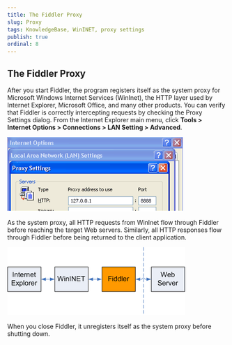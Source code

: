 ```yaml
---
title: The Fiddler Proxy
slug: Proxy
tags: KnowledgeBase, WinINET, proxy settings
publish: true
ordinal: 8
---
```


The Fiddler Proxy
-----------------

After you start Fiddler, the program registers itself as the system proxy for Microsoft Windows Internet Services (WinInet), the HTTP layer used by Internet Explorer, Microsoft Office, and many other products. You can verify that Fiddler is correctly intercepting requests by checking the Proxy Settings dialog. From the Internet Explorer main menu, click **Tools > Internet Options > Connections > LAN Setting > Advanced**.

![IE Proxy Settings][1]

As the system proxy, all HTTP requests from WinInet flow through Fiddler before reaching the target Web servers. Similarly, all HTTP responses flow through Fiddler before being returned to the client application.

![HTTP Traffic Flow][2]

When you close Fiddler, it unregisters itself as the system proxy before shutting down.

[1]: ../images/Proxy/IEProxySettings.png
[2]: ../images/Proxy/TrafficFlow.png
